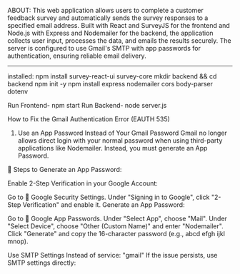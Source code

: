 ABOUT:
This web application allows users to complete a customer feedback survey and automatically sends the survey responses to a specified email address. Built with React and SurveyJS for the frontend and Node.js with Express and Nodemailer for the backend, the application collects user input, processes the data, and emails the results securely. The server is configured to use Gmail's SMTP with app passwords for authentication, ensuring reliable email delivery.



*****************************************************************************************************************
installed: 
npm install survey-react-ui survey-core
mkdir backend && cd backend
npm init -y
npm install express nodemailer cors body-parser dotenv

Run Frontend- npm start
Run Backend- node server.js

How to Fix the Gmail Authentication Error (EAUTH 535)
1. Use an App Password Instead of Your Gmail Password
Gmail no longer allows direct login with your normal password when using third-party applications like Nodemailer. Instead, you must generate an App Password.

🔹 Steps to Generate an App Password:

Enable 2-Step Verification in your Google Account:

Go to 🔗 Google Security Settings.
Under "Signing in to Google", click "2-Step Verification" and enable it.
Generate an App Password:

Go to 🔗 Google App Passwords.
Under "Select App", choose "Mail".
Under "Select Device", choose "Other (Custom Name)" and enter "Nodemailer".
Click "Generate" and copy the 16-character password (e.g., abcd efgh ijkl mnop).

Use SMTP Settings Instead of service: "gmail"
If the issue persists, use SMTP settings directly:

<!-- let transporter = nodemailer.createTransport({
  host: "smtp.gmail.com",
  port: 465, // Use 587 if TLS is needed
  secure: true, // true for 465, false for 587
  auth: {
    user: process.env.EMAIL,
    pass: process.env.PASSWORD,
  },
}); -->